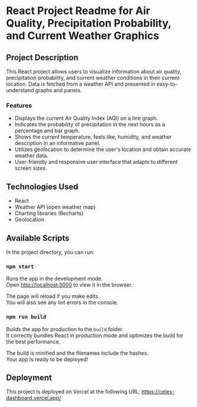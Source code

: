 # React Project Readme for Air Quality, Precipitation Probability, and Current Weather Graphics

## Project Description

This React project allows users to visualize information about air quality, precipitation probability, and current weather conditions in their current location. Data is fetched from a weather API and presented in easy-to-understand graphs and panels.

### Features

- Displays the current Air Quality Index (AQI) on a line graph.
- Indicates the probability of precipitation in the next hours as a percentage and bar graph.
- Shows the current temperature, feels like, humidity, and weather description in an informative panel.
- Utilizes geolocation to determine the user's location and obtain accurate weather data.
- User-friendly and responsive user interface that adapts to different screen sizes.

## Technologies Used

- React
- Weather API (open weather map)
- Charting libraries (Recharts)
- Geolocation

## Available Scripts

In the project directory, you can run:

### `npm start`

Runs the app in the development mode.\
Open [http://localhost:3000](http://localhost:3000) to view it in the browser.

The page will reload if you make edits.\
You will also see any lint errors in the console.

### `npm run build`

Builds the app for production to the `build` folder.\
It correctly bundles React in production mode and optimizes the build for the best performance.

The build is minified and the filenames include the hashes.\
Your app is ready to be deployed!

## Deployment

This project is deployed on Vercel at the following URL: https://celes-dashboard.vercel.app/
